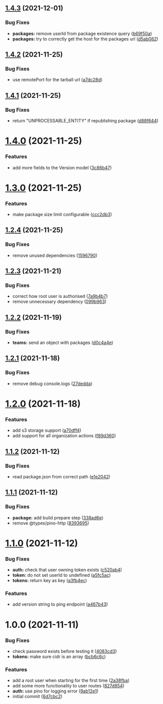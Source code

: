 ## [1.4.3](https://github.com/taskforcesh/nandu/compare/v1.4.2...v1.4.3) (2021-12-01)


### Bug Fixes

* **packages:** remove userId from package existence query ([b69f50a](https://github.com/taskforcesh/nandu/commit/b69f50a04308f0d6580aebf6a8ade29676b9d3ad))
* **packages:** try to correctly get the host for the packages url ([d5ab082](https://github.com/taskforcesh/nandu/commit/d5ab0828d4a0c0d28c1e9cadb9b607937f263ba1))

## [1.4.2](https://github.com/taskforcesh/nandu/compare/v1.4.1...v1.4.2) (2021-11-25)


### Bug Fixes

* use remotePort for the tarball url ([a7dc28d](https://github.com/taskforcesh/nandu/commit/a7dc28d9820d03cd3532e64b0d01673385fdc10c))

## [1.4.1](https://github.com/taskforcesh/nandu/compare/v1.4.0...v1.4.1) (2021-11-25)


### Bug Fixes

* return "UNPROCESSABLE_ENTITY" if republishing package ([d88f644](https://github.com/taskforcesh/nandu/commit/d88f644ffdc4b553a47d15429021a75892afd416))

# [1.4.0](https://github.com/taskforcesh/nandu/compare/v1.3.0...v1.4.0) (2021-11-25)


### Features

* add more fields to the Version model ([3c86b47](https://github.com/taskforcesh/nandu/commit/3c86b4704682ad81d05eb2ca83138d1c484bad47))

# [1.3.0](https://github.com/taskforcesh/nandu/compare/v1.2.4...v1.3.0) (2021-11-25)


### Features

* make package size limit configurable ([ccc2db3](https://github.com/taskforcesh/nandu/commit/ccc2db36fbdb867c1622161ffe7a43005fa58e62))

## [1.2.4](https://github.com/taskforcesh/nandu/compare/v1.2.3...v1.2.4) (2021-11-25)


### Bug Fixes

* remove unused dependencies ([1596790](https://github.com/taskforcesh/nandu/commit/159679058bff20e24f5e3190ddb002b2c5824831))

## [1.2.3](https://github.com/taskforcesh/nandu/compare/v1.2.2...v1.2.3) (2021-11-21)


### Bug Fixes

* correct how root user is authorised ([7a9b4b7](https://github.com/taskforcesh/nandu/commit/7a9b4b74ab628155f82fb1920b9d961d42d4ce16))
* remove unnecessary dependency ([099b963](https://github.com/taskforcesh/nandu/commit/099b963a345ed069f6838d24d6f8aff1aa557889))

## [1.2.2](https://github.com/taskforcesh/nandu/compare/v1.2.1...v1.2.2) (2021-11-19)


### Bug Fixes

* **teams:** send an object with packages ([d0c4a4e](https://github.com/taskforcesh/nandu/commit/d0c4a4e5f5b274a8af9f1d02200e4975c7f80e33))

## [1.2.1](https://github.com/taskforcesh/nandu/compare/v1.2.0...v1.2.1) (2021-11-18)


### Bug Fixes

* remove debug console.logs ([27dedda](https://github.com/taskforcesh/nandu/commit/27deddad05f22efd6476d1ffe1b9c531d51e4cd7))

# [1.2.0](https://github.com/taskforcesh/nandu/compare/v1.1.2...v1.2.0) (2021-11-18)


### Features

* add s3 storage support ([a70dff4](https://github.com/taskforcesh/nandu/commit/a70dff46083efab7c144f62b38e902bf1ea8d0e3))
* add support for all organization actions ([f89d360](https://github.com/taskforcesh/nandu/commit/f89d3601daaaae581ed85f84a49de093abccb86b))

## [1.1.2](https://github.com/taskforcesh/nandu/compare/v1.1.1...v1.1.2) (2021-11-12)


### Bug Fixes

* read package.json from correct path ([e1e2042](https://github.com/taskforcesh/nandu/commit/e1e20425b9d02d3032210dc268f05084262eb416))

## [1.1.1](https://github.com/taskforcesh/nandu/compare/v1.1.0...v1.1.1) (2021-11-12)


### Bug Fixes

* **package:** add build prepare step ([338ad6e](https://github.com/taskforcesh/nandu/commit/338ad6e9dc364a6f7833330c4b37a1af5083952c))
* remove @types/pino-http ([8393695](https://github.com/taskforcesh/nandu/commit/83936959c96661afd15cf1e40913cbe044781b7f))

# [1.1.0](https://github.com/taskforcesh/nandu/compare/v1.0.0...v1.1.0) (2021-11-12)


### Bug Fixes

* **auth:** check that user owning token exists ([c520ab4](https://github.com/taskforcesh/nandu/commit/c520ab4cce2d388021a48098726d4d2bc03b7838))
* **token:** do not set userId to undefined ([a5fc5ac](https://github.com/taskforcesh/nandu/commit/a5fc5ac8f4e400d47c383d1bf1c461184d1997ee))
* **tokens:** return key as key ([a3fb4ec](https://github.com/taskforcesh/nandu/commit/a3fb4ec01097626438c3a7b36f80f208bfa6f5bb))


### Features

* add version string to ping endpoint ([a467b43](https://github.com/taskforcesh/nandu/commit/a467b43484f58b3a1fc431dfc4228cf2dbfddd8f))

# 1.0.0 (2021-11-11)


### Bug Fixes

* check password exists before testing it ([4083cd3](https://github.com/taskforcesh/nandu/commit/4083cd3a1d04e30a072aede49db8caf9cb0b24c0))
* **tokens:** make sure cidr is an array ([bcb6c6c](https://github.com/taskforcesh/nandu/commit/bcb6c6c77d655f8f834fe4d9c19ec60e6c06bc2c))


### Features

* add a root user when starting for the first time ([2a38fba](https://github.com/taskforcesh/nandu/commit/2a38fbafccc2ec713c13aaccb42f755661531c04))
* add some more functionality to user routes ([827d854](https://github.com/taskforcesh/nandu/commit/827d854708fac71b8f61e7d6fb454de42c6f0a0f))
* **auth:** use pino for logging error ([9ab12e1](https://github.com/taskforcesh/nandu/commit/9ab12e1c558f662ebc4a41838d7d022382d005e6))
* initial commit ([6d7cbc2](https://github.com/taskforcesh/nandu/commit/6d7cbc266cd9ae0e12d7e56bece49aa9829bc534))
